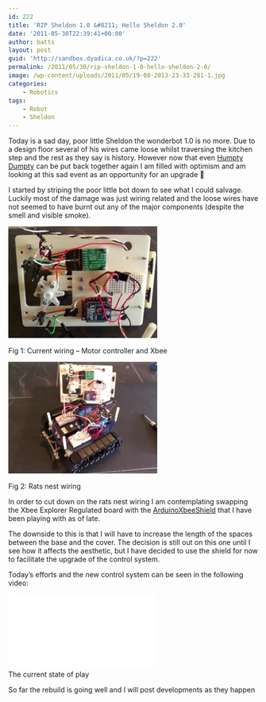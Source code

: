 ```yaml
---
id: 222
title: 'RIP Sheldon 1.0 &#8211; Hello Sheldon 2.0'
date: '2011-05-30T22:39:41+00:00'
author: batts
layout: post
guid: 'http://sandbox.dyadica.co.uk/?p=222'
permalink: /2011/05/30/rip-sheldon-1-0-hello-sheldon-2-0/
image: /wp-content/uploads/2011/05/19-08-2013-23-33-281-1.jpg
categories:
    - Robotics
tags:
    - Robot
    - Sheldon
---
```


Today is a sad day, poor little Sheldon the wonderbot 1.0 is no more. Due to a design floor several of his wires came loose whilst traversing the kitchen step and the rest as they say is history. However now that even [Humpty Dumpty](http://www.dailymail.co.uk/news/article-1221355/BBC-takes-big-fall-changes-words-Humpty-Dumpty-rhyme.html "Humpty Dumpty PC") can be put back together again I am filled with optimism and am looking at this sad event as an opportunity for an upgrade 🙂

I started by striping the poor little bot down to see what I could salvage. Luckily most of the damage was just wiring related and the loose wires have not seemed to have burnt out any of the major components (despite the smell and visible smoke).

[![](/wp-content/uploads/2011/05/WP_000610-300x225.jpg "Xbee and Motor Controller")](/wp-content/uploads/2011/05/WP_000610.jpg)

<span class="caption">Fig 1: Current wiring – Motor controller and Xbee</span>

[![](/wp-content/uploads/2011/05/WP_000607-300x225.jpg "The Rats Nest Reveled")](/wp-content/uploads/2011/05/WP_000607.jpg)

<span class="caption">Fig 2: Rats nest wiring</span>

In order to cut down on the rats nest wiring I am contemplating swapping the Xbee Explorer Regulated board with the [ArduinoXbeeShield](http://www.dyadica.net/journal/arduino-xbee-shield-mod-for-netduino "arduino-xbee-shield-mod-for-netduino") that I have been playing with as of late.

The downside to this is that I will have to increase the length of the spaces between the base and the cover. The decision is still out on this one until I see how it affects the aesthetic, but I have decided to use the shield for now to facilitate the upgrade of the control system.

Today’s efforts and the new control system can be seen in the following video:

<div class="video-container"><iframe allowfullscreen="" class="youtube" frameborder="0" src="//www.youtube.com/embed/izWONKahJnA?rel=0"></iframe></div><span class="caption">The current state of play</span>

So far the rebuild is going well and I will post developments as they happen
